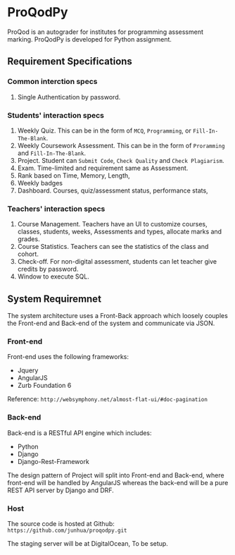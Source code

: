 # ProQodPy

ProQod is an autograder for institutes for programming assessment marking. ProQodPy is developed for Python assignment.

## Requirement Specifications

### Common interction specs
1. Single Authentication by password.

### Students' interaction specs
1. Weekly Quiz. This can be in the form of `MCQ`, `Programming`, or `Fill-In-The-Blank`.
2. Weekly Coursework Assessment. This can be in the form of `Proramming` and `Fill-In-The-Blank`.
3. Project. Student can `Submit Code`, `Check Quality` and `Check Plagiarism`.
4. Exam. Time-limited and requirement same as Assessment.
5. Rank based on Time, Memory, Length, 
6. Weekly badges
7. Dashboard. Courses, quiz/assessment status, performance stats, 

### Teachers' interaction specs
1. Course Management. Teachers have an UI to customize courses, classes, students, weeks, Assessments and types, allocate marks and grades.
2. Course Statistics. Teachers can see the statistics of the class and cohort.
3. Check-off. For non-digital assessment, students can let teacher give credits by password.
4. Window to execute SQL.

## System Requiremnet
The system architecture uses a Front-Back approach which loosely couples the Front-end and Back-end of the system and communicate via JSON.

### Front-end
Front-end uses the following frameworks:
* Jquery
* AngularJS
* Zurb Foundation 6

Reference:
`http://websymphony.net/almost-flat-ui/#doc-pagination`


### Back-end
Back-end is a RESTful API engine which includes:
* Python
* Django
* Django-Rest-Framework

The design pattern of Project will split into Front-end and Back-end, where front-end will be handled by AngularJS whereas the back-end will be a pure REST API server by Django and DRF.

### Host
The source code is hosted at Github:
```https://github.com/junhua/proqodpy.git```

The staging server will be at DigitalOcean, To be setup.

